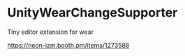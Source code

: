 # UnityWearChangeSupporter
Tiny editor extension for wear 

https://neon-izm.booth.pm/items/1273588

